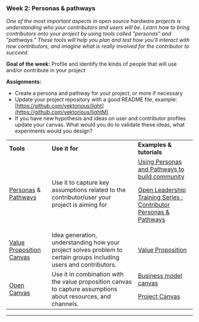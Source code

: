 
### **Week 2: Personas & pathways**

_One of the most important aspects in open source hardware projects is understanding who your contributors and users will be. Learn how to bring contributors onto your project by using tools called "personas" and "pathways." These tools will help you plan and test how you'll interact with new contributors, and imagine what is really involved for the contributor to succeed._

**Goal of the week:** Profile and identify the kinds of people that will use and/or contribute in your project

**Assignments:**



*   Create a persona and pathway for your project, or more if necessary
*   Update your project repository with a good README file, example: [https://github.com/vektorious/light](https://github.com/vektorious/lightM)
*   If you have new hypothesis and ideas on user and contributor profiles update your canvas. What would you do to validate these ideas, what experiments would you design?

<table>
  <tr>
   <td>
<strong>Tools</strong>
   </td>
   <td><strong>Use it for</strong>
   </td>
   <td><strong>Examples & tutorials</strong>
   </td>
  </tr>
  <tr>
   <td><a href="https://www.designabetterbusiness.tools/tools/persona-canvas">Personas</a> & <a href="https://mozilla.github.io/open-leadership-training-series/articles/building-communities-of-contributors/understand-meaningful-participation-and-distributed-leadership/">Pathways</a>
   </td>
   <td>Use it to capture key assumptions related to the contributor/user your project is aiming for
   </td>
   <td><a href="https://docs.google.com/presentation/d/1ZdOnzew5p6gJ1xhS-qlPXaaTi5-r5_Uhooy5BsXKebQ/present#slide=id.g1088c5b110_0_183">Using Personas and Pathways to build community </a>
<p>
<a href="https://mozilla.github.io/open-leadership-training-series/articles/building-communities-of-contributors/bring-on-contributors-using-personas-and-pathways/">Open Leadership Training Series : Contributor Personas & Pathways</a>
   </td>
  </tr>
  <tr>
   <td><a href="https://libwww.freelibrary.org/assets/pdf/programs/bric/value-proposition-canvas.pdf">Value Proposition Canvas</a>
   </td>
   <td>Idea generation, understanding how your project solves problem to certain groups including users and contributors.
   </td>
   <td><a href="https://www.youtube.com/watch?v=ReM1uqmVfP0&list=PLBh9h0LWoawqBJk47Is8XWqaPg8h3WK4S&index=7">Value Proposition</a>
   </td>
  </tr>
  <tr>
   <td><a href="https://docs.google.com/presentation/d/1JbfKztGMmirUgWSAWv0SmdSkmwGqYVYxEIaTIZyg6B4/edit#slide=id.p">Open Canvas</a>
   </td>
   <td>Use it in combination with the value proposition canvas to capture assumptions about resources, and channels.
   </td>
   <td><a href="https://www.youtube.com/watch?v=QoAOzMTLP5s">Business model canvas</a>
<p>
<a href="https://canvanizer.com/new/project-canvas">Project Canvas</a>
   </td>
  </tr>
</table>




---
